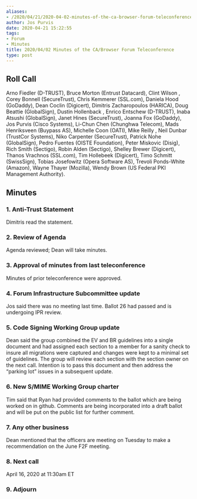 ```yaml
---
aliases:
- /2020/04/21/2020-04-02-minutes-of-the-ca-browser-forum-teleconference/
author: Jos Purvis
date: 2020-04-21 15:22:55
tags:
- Forum
- Minutes
title: 2020/04/02 Minutes of the CA/Browser Forum Teleconference
type: post
---
```


## Roll Call

Arno Fiedler (D-TRUST), Bruce Morton (Entrust Datacard), Clint Wilson , Corey Bonnell (SecureTrust), Chris Kemmerer (SSL.com), Daniela Hood (GoDaddy), Dean Coclin (Digicert), Dimitris Zacharopoulos (HARICA), Doug Beattie (GlobalSign), Dustin Hollenback , Enrico Entschew (D-TRUST), Inaba Atsushi (GlobalSign), Janet Hines (SecureTrust), Joanna Fox (GoDaddy), Jos Purvis (Cisco Systems), Li-Chun Chen (Chunghwa Telecom), Mads Henriksveen (Buypass AS), Michelle Coon (OATI), Mike Reilly , Neil Dunbar (TrustCor Systems), Niko Carpenter (SecureTrust), Patrick Nohe (GlobalSign), Pedro Fuentes (OISTE Foundation), Peter Miskovic (Disig), Rich Smith (Sectigo), Robin Alden (Sectigo), Shelley Brewer (Digicert), Thanos Vrachnos (SSL.com), Tim Hollebeek (Digicert), Timo Schmitt (SwissSign), Tobias Josefowitz (Opera Software AS), Trevoli Ponds-White (Amazon), Wayne Thayer (Mozilla), Wendy Brown (US Federal PKI Management Authority).

## Minutes

### 1. Anti-Trust Statement

Dimitris read the statement.

### 2. Review of Agenda

Agenda reviewed; Dean will take minutes.

### 3. Approval of minutes from last teleconference

Minutes of prior teleconference were approved.

### 4. Forum Infrastructure Subcommittee update

Jos said there was no meeting last time. Ballot 26 had passed and is undergoing IPR review.

### 5. Code Signing Working Group update

Dean said the group combined the EV and BR guidelines into a single document and had assigned each section to a member for a sanity check to insure all migrations were captured and changes were kept to a minimal set of guidelines. The group will review each section with the section owner on the next call. Intention is to pass this document and then address the “parking lot” issues in a subsequent update.

### 6. New S/MIME Working Group charter

Tim said that Ryan had provided comments to the ballot which are being worked on in github. Comments are being incorporated into a draft ballot and will be put on the public list for further comment.

### 7. Any other business

Dean mentioned that the officers are meeting on Tuesday to make a recommendation on the June F2F meeting.

### 8. Next call

April 16, 2020 at 11:30am ET

### 9. Adjourn